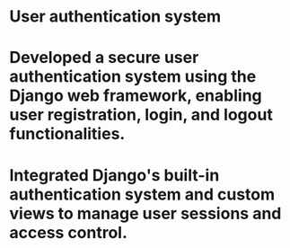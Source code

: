 # User authentication system 
# Developed a secure user authentication system using the Django web framework, enabling user registration, login, and logout functionalities.
# Integrated Django's built-in authentication system and custom views to manage user sessions and access control.
